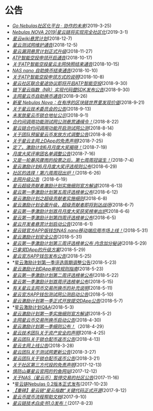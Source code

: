 # 公告
- *[Go Nebulas社区化平台 · 协作的未来](https://blog.nebulas.io/2019/03/25/go-nebulas-the-future-of-collaboration/)*(2019-3-25)
- *[Nebulas NOVA 2019|星云链将实现完全社区化](https://mp.weixin.qq.com/s/rDmPCHmbPpkk6f8znZCUnA)*(2019-3-1)
- *[星云wiki悬赏计划](https://mp.weixin.qq.com/s/w5D5JOTy3YlTIeCFajXqTg)*(2018-12-7)
- *[星云测试网维护通告](https://mp.weixin.qq.com/s/XK0WyZFYHvtoqttDWgaqQg)*(2018-12-5)
- *[星云漏洞悬赏计划正式升级](https://mp.weixin.qq.com/s/MqrhfTiggklBx83KwzuXhg)*(2018-11-27)
- *[ATP智能空投申领开启通告](https://mp.weixin.qq.com/s/3AdjQa7G_1dVTY-XUoFgaA)*(2018-10-17)
- *[关于ATP智能空投星云主网快照结束通告](https://mp.weixin.qq.com/s/sijI15lAjUCoMB0PCKu5nw)*(2018-10-15)
- *[NAS nano 自助换币结束通告](https://mp.weixin.qq.com/s/en5_rZ3xpd8ZIS7LR4VCJw)*(2018-10-10)
- *[关于ATP智能空投申领方式的说明](https://mp.weixin.qq.com/s/3JAbnBmY66Gmf5i3O46UNQ)*(2018-10-8)
- *[星云社区联合星途协议即将开启ATP智能空投](https://mp.weixin.qq.com/s/43_CpQ2h2LNTQ5YTrLAHfw)*(2018-9-30)
- *[链下星云指数（NR）实现代码暨SDK发布公告](https://mp.weixin.qq.com/s/P4aXYFbWinaI-13BRmqCCg)*(2018-9-30)
- *[主网星云币自助换币通告](https://mp.weixin.qq.com/s/fsxF6ChnV9JhqmyI6KdbBg)*(2018-9-26)
- *[新星 Nebulas Nova：在有序的区块链世界里发现价值](https://mp.weixin.qq.com/s/4pLrGXRo5-m3S1gbHz86Cg)*(2018-9-21)
- *[关于星云技术委员会的公告](https://mp.weixin.qq.com/s/TYmlqrHXpqCNc432plfT2A)*(2018-9-13)
- *[未发放星云币锁仓地址公示](https://mp.weixin.qq.com/s/Plu2liej0aBXAXm_PoA-BA)*(2018-9-1)
- *[合约间调用功能测试网公测悬赏通缉令！](https://mp.weixin.qq.com/s/qVsPol3yhT1fFr6TrR1Q8w)*(2018-8-22)
- *[星云链合约间调用功能开启测试网公测](https://mp.weixin.qq.com/s/wJ9YBAMyWxVY7dT7AXZ6-w)*(2018-8-14)
- *[关于团队预留星云币发放方式调整公告](https://mp.weixin.qq.com/s/Ia_PkcTUyhicEdEO6l6qSA)*(2018-8-8)
- *[关于星云主网上DApp的免责声明](https://mp.weixin.qq.com/s/CU85S40If6ZXNl9qqzcdVA)*(2018-7-25)
- *[定了，激励计划6月月度大奖揭晓！](https://mp.weixin.qq.com/s/2qX8GEHPAleIdf3wrNd-WA)*(2018-7-19)
- *[月度大奖评审团名单调整公告](https://mp.weixin.qq.com/s/vnG7SzgLZPbyazGbbdyvVw)*(2018-7-16)
- *[又是一轮暴风骤雨的投票之后，第七周周冠诞生！](https://mp.weixin.qq.com/s/mFXAa_2HtgoY4gDKdpJ2EA)*(2018-7-4)
- *[星云激励计划6月月度大奖评选规则公布](https://mp.weixin.qq.com/s/cVBaXi5k7mWpCma5yHKn0w)*(2018-6-29)
- *[社区的选择！第六周周冠出炉！](https://mp.weixin.qq.com/s/vlFyuv-RFkfp9xWkUsWWQA)*(2018-6-26)
- *[主网升级公告](https://mp.weixin.qq.com/s/tFd8a6KH74tTHgdk-itfRQ)*（2018-6-19）
- *[星云超级贡献者激励计划实施细则官方解读](https://mp.weixin.qq.com/s/1lPrqhshwnEWLq2fisnEEw)*(2018-6-13)
- *[星云第一季激励计划第五周评选榜单公布](https://mp.weixin.qq.com/s/qXqet2KahQSkPaOc-P-T-w)*(2018-6-12)
- *[星云激励计划之超级贡献者实施细则](https://mp.weixin.qq.com/s/4gZiqIzCSax2mlGiak7FPA)*(2018-6-8)
- *[星云激励计划全面升级，超级贡献者即将到达战场](https://mp.weixin.qq.com/s/2BRqwCcAtheC3TJ4D8c6dA)*(2018-6-7)
- *[星云第一季激励计划首月月度大奖获奖榜单出炉](https://mp.weixin.qq.com/s/8Xbk0_GXE0cAHPYCIptetQ)*(2018-6-6)
- *[星云第一季激励计划第四周评选榜单公布](https://mp.weixin.qq.com/s/bP_J2EGEOGsuRRstKPsPQA)*(2018-6-5)
- *[星云开发者悬赏计划启动公告](https://mp.weixin.qq.com/s/OwkhlhOsKXbBWU4juY6riQ)*(2018-6-1)
- *[星云链官方APP版钱包NAS nano移动端应用市场上线！](https://mp.weixin.qq.com/s/GVis2BvWOn0x2oTQSAqmQg)*(2018-5-31)
- *[星云激励计划安全公告](https://mp.weixin.qq.com/s/bWmh5BRRx1qjUp-wJrXSTw)*(2018-5-31)
- *[星云第一季激励计划第三周评选榜单公布 内含加分秘诀](https://mp.weixin.qq.com/s/mspyU2DRENyonDA67VF40A)*(2018-5-29)
- *[已拿奖DApp的升级方案](https://mp.weixin.qq.com/s/MdVZ-iVc5ZNChp1RzDpzsw)*(2018-5-29)
- *[星云官方APP钱包发布公告](https://mp.weixin.qq.com/s/XyWuc3ahCBNdvaPyw7OG4A)*(2018-5-25)
- *[星云激励计划第一季评选周期调整公告](https://mp.weixin.qq.com/s/38XWU3YvVNo5DS6ekBIasg)(2018-5-23)
- *[星云激励计划DApp审核规则指南](https://mp.weixin.qq.com/s/33WR5ZM9TdfqQ1_5QrOKYA)*(2018-5-23)
- *[星云第一季激励计划第二周评选榜单公布](https://mp.weixin.qq.com/s/Tk5FaWvd76-4jNMGSmuDHg)*(2018-5-22)
- *[星云第一季激励计划首周评选榜单公布](https://mp.weixin.qq.com/s/RYPesMafzuE28brN2T0JMQ)*(2018-5-15)
- *[有关星云主网币交易所换币的补充说明](https://mp.weixin.qq.com/s/ad8kurtNFbFXIFg_vxBblw)*(2018-5-11)
- *[星云官方APP钱包测试网公测启动公告](https://mp.weixin.qq.com/s/RTepBAdJnrm-ImWRMnC6kQ)*(2018-5-10)
- *[星云激励计划第一季正式开放提交DApp公告](https://mp.weixin.qq.com/s/ej9NX4RayBFv3CjWcxfDsw)*(2018-5-7)
- *[星云激励计划Q&A](https://mp.weixin.qq.com/s/UZaL-pHG4CfGxEWc97UcRw)(2018-5-3)
- *[星云激励计划第一季实施细则官方解读](https://mp.weixin.qq.com/s/ADGeu_f5RTn7eX4mTxHi3g)*(2018-5-2)
- *[主网星云币交易所换币启动公告](https://mp.weixin.qq.com/s/vpZjH1vLm9B3fw8qyf3bsw)*(2018-4-30)
- *[星云激励计划第一季细则公布！](https://mp.weixin.qq.com/s/iaP3IUo3oG28gDYquBXXgA)*（2018-4-29）
- *[星云技术团队关于资产安全的声明](https://mp.weixin.qq.com/s/6xny4RFNS7HF3NtLc_4WtA)*(2018-4-25)
- *[星云团队关于锁仓配币返币公告](https://mp.weixin.qq.com/s/kRU3v9YTxm17M_V32cTlmg)*(2018-4-13)
- *[星云主网上线公告](https://mp.weixin.qq.com/s/YFmX3tvZ5WeM6LC6EKy-kw)*(2018-3-28)
- *[星云团队关于测试网更新公告](https://mp.weixin.qq.com/s/mkvjDBJJQskEGJ1gkQCp4Q)*(2018-3-27)
- *[星云团队关于锁仓配币返币公告](https://mp.weixin.qq.com/s/mkvjDBJJQskEGJ1gkQCp4Q)*(2018-3-21)
- *[关于社区第三方代投的免责声明](https://mp.weixin.qq.com/s/kyTbhK2Iq-gAGBVdeDWZCQ)*(2017-12-13)
- *[慎防山寨星云官网的钓鱼网站](https://mp.weixin.qq.com/s/TQq2hXofEUw_hX7hBQGPQQ)*(2017-12-12)
- *[关于NAS（星云币）暂停交易的社区公告](https://mp.weixin.qq.com/s/QLxAdbwM0t28O4TN7hEDhQ)*(2017-11-16)
- *[星云链Nebulas 0.2版本正式发布](https://mp.weixin.qq.com/s/RN7gnIJrqJMFJ18nehwTsw)(2017-10-23)
- *[【重磅】星云链“星云指数”关键代码正式开源](https://mp.weixin.qq.com/s/oHcskcYDLQBLr8-AvcPlQA)*(2017-9-12)
- *[星云币提币流程帮助文档](https://mp.weixin.qq.com/s/tlvtpvPZtfgAZfUwewauQQ)*(2017-9-10)
- *[星云链技术白皮书1.0发布！](https://mp.weixin.qq.com/s/8HOqMe0Jyo-s7FIuP_3HTA)*(2017-8-23)


